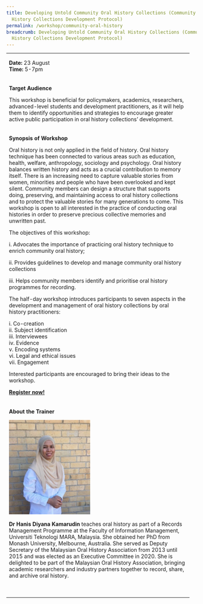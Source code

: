 ```yaml
---
title: Developing Untold Community Oral History Collections (Community Oral
  History Collections Development Protocol)
permalink: /workshop/community-oral-history
breadcrumb: Developing Untold Community Oral History Collections (Community Oral
  History Collections Development Protocol)
---
```

<table>
<tbody>

<tr>
<td width="471">
<p><strong>Date: </strong>23 August
<br><strong>Time:</strong> 5-7pm

<tr>
<td width="471">
<p><strong>Target Audience</strong></p>
<p>This workshop is beneficial for policymakers, academics, researchers, advanced-level students and development practitioners, as it will help them to identify opportunities and strategies to encourage greater active public participation in oral history collections’ development.</p>

<tr>
<td width="471">
<p><strong>Synopsis of Workshop</strong></p>
<p>Oral history is not only applied in the field of history. Oral history technique has been connected to various areas such as education, health, welfare, anthropology, sociology and psychology. Oral history balances written history and acts as a crucial contribution to memory itself. There is an increasing need to capture valuable stories from women, minorities and people who have been overlooked and kept silent. Community members can design a structure that supports doing, preserving, and maintaining access to oral history collections and to protect the valuable stories for many generations to come. This workshop is open to all interested in the practice of conducting oral histories in order to preserve precious collective memories and unwritten past. </p>
<p>The objectives of this workshop: </p>
<p>i.&nbsp;Advocates the importance of practicing oral history technique to enrich community oral history;</p>
<p>ii.&nbsp;Provides guidelines to develop and manage community oral history collections</p>
<p>iii.&nbsp;Helps community members identify and prioritise oral history programmes for recording. </p>
<p>The half-day workshop introduces participants to seven aspects in the development and management of oral history collections by oral history practitioners:</p>
<p>i.&nbsp;Co-creation
<br>ii.&nbsp;Subject identification
<br>iii.&nbsp;Interviewees
<br>iv.&nbsp;Evidence
<br>v.&nbsp;Encoding systems
<br>vi.&nbsp;Legal and ethical issues
<br>vii.&nbsp;Engagement</p>
	
<p>Interested participants are encouraged to bring their ideas to the workshop.

<p><strong><a href="https://www.nlb.gov.sg/golibrary2/e/ioha2020workshop2">Register now!</a></strong></p>
</td>
</tr>
<tr>
<td width="471">
<p><strong>About the Trainer</strong></p>
<img src="/images/hanisdiyana.jpg" alt="Hanis Diyana Kamarudin" style="width:215px;" />
<p><strong>Dr Hanis Diyana Kamarudin</strong> teaches oral history as part of a Records Management Programme at the Faculty of Information Management, Universiti Teknologi MARA, Malaysia. She obtained her PhD from Monash University, Melbourne, Australia. She served as Deputy Secretary of the Malaysian Oral History Association from 2013 until 2015 and was elected as an Executive Committee in 2020. She is delighted to be part of the Malaysian Oral History Association, bringing academic researchers and industry partners together to record, share, and archive oral history.</p>
<p>&nbsp;</p>
</td>
</tr>
